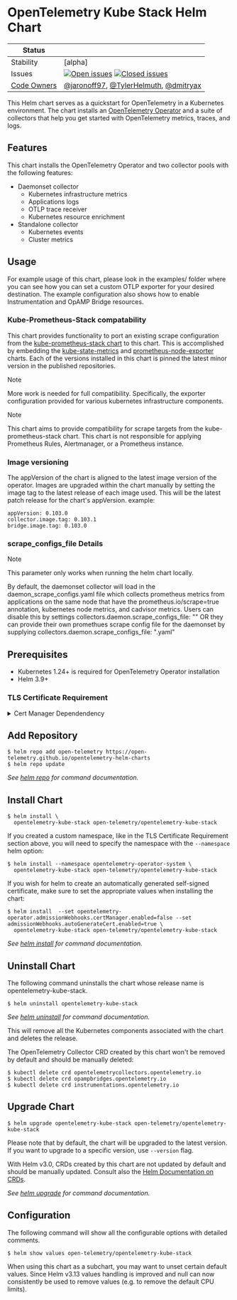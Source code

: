 # OpenTelemetry Kube Stack Helm Chart

| Status        |           |
| ------------- |-----------|
| Stability     | [alpha]   |
| Issues        | [![Open issues](https://img.shields.io/github/issues-search/open-telemetry/opentelemetry-helm-charts?query=is%3Aissue+is%3Aopen+label%3Achart%3Akube-stack&label=open&color=orange&logo=opentelemetry)](https://github.com/open-telemetry/opentelemetry-helm-charts/issues?q=is%3Aissue+is%3Aopen+label%3Achart%3Akube-stack) [![Closed issues](https://img.shields.io/github/issues-search/open-telemetry/opentelemetry-helm-charts?query=is%3Aissue%20is%3Aclosed%20label%3Achart%3Akube-stack%20&label=closed&color=blue&logo=opentelemetry)](https://github.com/open-telemetry/opentelemetry-helm-charts/issues?q=is%3Aclosed+is%3Aissue+label%3Achart%3Akube-stack) |
| [Code Owners](https://github.com/open-telemetry/opentelemetry-helm-charts/blob/main/CONTRIBUTING.md)    | [@jaronoff97](https://www.github.com/jaronoff97), [@TylerHelmuth](https://github.com/TylerHelmuth), [@dmitryax](https://github.com/dmitryax) |


This Helm chart serves as a quickstart for OpenTelemetry in a Kubernetes environment. The chart installs an [OpenTelemetry Operator](https://github.com/open-telemetry/opentelemetry-operator) and a suite of collectors that help you get started with OpenTelemetry metrics, traces, and logs.

## Features

This chart installs the OpenTelemetry Operator and two collector pools with the following features:
* Daemonset collector
  * Kubernetes infrastructure metrics
  * Applications logs
  * OTLP trace receiver
  * Kubernetes resource enrichment
* Standalone collector
  * Kubernetes events
  * Cluster metrics

## Usage

For example usage of this chart, please look in the examples/ folder where you can see how you can set a custom OTLP exporter for your desired destination. The example configuration also shows how to enable Instrumentation and OpAMP Bridge resources.

### Kube-Prometheus-Stack compatability
This chart provides functionality to port an existing scrape configuration from the [kube-prometheus-stack chart](https://github.com/prometheus-community/helm-charts/tree/main/charts/kube-prometheus-stack) to this chart. This is accomplished by embedding the [kube-state-metrics](https://github.com/prometheus-community/helm-charts/tree/main/charts/kube-state-metrics) and [prometheus-node-exporter](https://github.com/prometheus-community/helm-charts/tree/main/charts/prometheus-node-exporter) charts. Each of the versions installed in this chart is pinned the latest minor version in the published repositories.

> [!NOTE]
> More work is needed for full compatibility. Specifically, the exporter configuration provided for various kubernetes infrastructure components.

> [!NOTE]
> This chart aims to provide compatibility for scrape targets from the kube-prometheus-stack chart. This chart is not responsible for applying Prometheus Rules, Alertmanager, or a Prometheus instance.

### Image versioning

The appVersion of the chart is aligned to the latest image version of the operator. Images are upgraded within the chart manually by setting the image tag to the latest release of each image used. This will be the latest patch release for the chart's appVersion. example:
```
appVersion: 0.103.0
collector.image.tag: 0.103.1
bridge.image.tag: 0.103.0
```

### scrape_configs_file Details

> [!NOTE]
> This parameter only works when running the helm chart locally. 

By default, the daemonset collector will load in the daemon_scrape_configs.yaml file which collects prometheus metrics from applications on the same node that have the prometheus.io/scrape=true annotation, kubernetes node metrics, and cadvisor metrics. Users can disable this by settings collectors.daemon.scrape_configs_file: "" OR they can provide their own promethues scrape config file for the daemonset by supplying collectors.daemon.scrape_configs_file: "<your-file>.yaml"

## Prerequisites

- Kubernetes 1.24+ is required for OpenTelemetry Operator installation
- Helm 3.9+

### TLS Certificate Requirement

<details>
<summary>Cert Manager Dependendency</summary>
<br>
In Kubernetes, in order for the API server to communicate with the webhook component, the webhook requires a TLS
certificate that the API server is configured to trust. There are a few different ways you can use to generate/configure the required TLS certificate.

- The easiest and default method is to install the [cert-manager](https://cert-manager.io/docs/) and set `opentelemetry-operator.admissionWebhooks.certManager.enabled` to `true`.
  In this way, cert-manager will generate a self-signed certificate. _See [cert-manager installation](https://cert-manager.io/docs/installation/kubernetes/) for more details._
- You can provide your own Issuer by configuring the `opentelemetry-operator.admissionWebhooks.certManager.issuerRef` value. You will need
  to specify the `kind` (Issuer or ClusterIssuer) and the `name`. Note that this method also requires the installation of cert-manager.
- You can use an automatically generated self-signed certificate by setting `opentelemetry-operator.admissionWebhooks.certManager.enabled` to `false` and `opentelemetry-operator.admissionWebhooks.autoGenerateCert.enabled` to `true`. Helm will create a self-signed cert and a secret for you.
- You can use your own generated self-signed certificate by setting both `opentelemetry-operator.admissionWebhooks.certManager.enabled` and `opentelemetry-operator.admissionWebhooks.autoGenerateCert.enabled` to `false`. You should provide the necessary values to `opentelemetry-operator.admissionWebhooks.cert_file`, `opentelemetry-operator.admissionWebhooks.key_file`, and `opentelemetry-operator.admissionWebhooks.ca_file`.
- You can sideload custom webhooks and certificate by disabling `.Values.opentelemetry-operator.admissionWebhooks.create` and `opentelemetry-operator.admissionWebhooks.certManager.enabled` while setting your custom cert secret name in `opentelemetry-operator.admissionWebhooks.secretName`
- You can disable webhooks altogether by disabling `.Values.opentelemetry-operator.admissionWebhooks.create` and setting env var to `ENABLE_WEBHOOKS: "false"`
</details>

## Add Repository

```console
$ helm repo add open-telemetry https://open-telemetry.github.io/opentelemetry-helm-charts
$ helm repo update
```

_See [helm repo](https://helm.sh/docs/helm/helm_repo/) for command documentation._

## Install Chart

```console
$ helm install \
  opentelemetry-kube-stack open-telemetry/opentelemetry-kube-stack
```

If you created a custom namespace, like in the TLS Certificate Requirement section above, you will need to specify the namespace with the `--namespace` helm option:

```console
$ helm install --namespace opentelemetry-operator-system \
  opentelemetry-kube-stack open-telemetry/opentelemetry-kube-stack
```

If you wish for helm to create an automatically generated self-signed certificate, make sure to set the appropriate values when installing the chart:

```console
$ helm install  --set opentelemetry-operator.admissionWebhooks.certManager.enabled=false --set admissionWebhooks.autoGenerateCert.enabled=true \
  opentelemetry-kube-stack open-telemetry/opentelemetry-kube-stack
```

_See [helm install](https://helm.sh/docs/helm/helm_install/) for command documentation._

## Uninstall Chart

The following command uninstalls the chart whose release name is opentelemetry-kube-stack.

```console
$ helm uninstall opentelemetry-kube-stack
```

_See [helm uninstall](https://helm.sh/docs/helm/helm_uninstall/) for command documentation._

This will remove all the Kubernetes components associated with the chart and deletes the release.

The OpenTelemetry Collector CRD created by this chart won't be removed by default and should be manually deleted:

```console
$ kubectl delete crd opentelemetrycollectors.opentelemetry.io
$ kubectl delete crd opampbridges.opentelemetry.io
$ kubectl delete crd instrumentations.opentelemetry.io
```

## Upgrade Chart

```console
$ helm upgrade opentelemetry-kube-stack open-telemetry/opentelemetry-kube-stack
```

Please note that by default, the chart will be upgraded to the latest version. If you want to upgrade to a specific version,
use `--version` flag.

With Helm v3.0, CRDs created by this chart are not updated by default and should be manually updated.
Consult also the [Helm Documentation on CRDs](https://helm.sh/docs/chart_best_practices/custom_resource_definitions).

_See [helm upgrade](https://helm.sh/docs/helm/helm_upgrade/) for command documentation._

## Configuration

The following command will show all the configurable options with detailed comments.

```console
$ helm show values open-telemetry/opentelemetry-kube-stack
```

When using this chart as a subchart, you may want to unset certain default values. Since Helm v3.13 values handling is improved and null can now consistently be used to remove values (e.g. to remove the default CPU limits).
